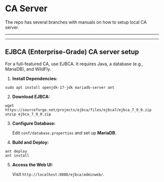 # CA Server
The repo has several branches with manuals on how to setup local CA server.
___
___

## EJBCA (Enterprise-Grade) CA server setup

For a full-featured CA, use EJBCA. It requires Java, a database (e.g., MariaDB), and WildFly.

1. **Install Dependencies:**
```
sudo apt install openjdk-17-jdk mariadb-server ant
```

2. **Download EJBCA:**
```
wget https://sourceforge.net/projects/ejbca/files/ejbca7/ejbca_7_9_0.zip
unzip ejbca_7_9_0.zip
```

3. **Configure Database:**

   Edit `conf/database.properties` and set up **MariaDB**.

5. **Build and Deploy:**
```
ant deploy
ant install
```

5. **Access the Web UI:**

   Visit `http://localhost:8080/ejbca/adminweb/`.

